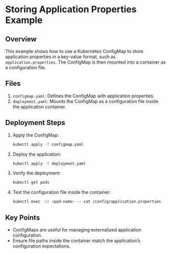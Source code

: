 # Storing Application Properties Example

## Overview
This example shows how to use a Kubernetes ConfigMap to store application properties in a key-value format, such as `application.properties`. The ConfigMap is then mounted into a container as a configuration file.

## Files
1. `configmap.yaml`: Defines the ConfigMap with application properties.
2. `deployment.yaml`: Mounts the ConfigMap as a configuration file inside the application container.

## Deployment Steps
1. Apply the ConfigMap:
    ```sh
    kubectl apply -f configmap.yaml
    ```

2. Deploy the application:
    ```sh
    kubectl apply -f deployment.yaml
    ```

3. Verify the deployment:
    ```sh
    kubectl get pods
    ```

4. Test the configuration file inside the container:
    ```sh
    kubectl exec -it <pod-name> -- cat /config/application.properties
    ```

## Key Points
- ConfigMaps are useful for managing externalized application configuration.
- Ensure file paths inside the container match the application’s configuration expectations.
